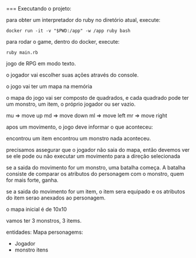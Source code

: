 === Executando o projeto:

para obter um interpretador do ruby no diretório atual, execute:

```
docker run -it -v "$PWD:/app" -w /app ruby bash
```

para rodar o game, dentro do docker, execute:

```
ruby main.rb
```

jogo de RPG em modo texto.

o jogador vai escolher suas ações através do console.

o jogo vai ter um mapa na memória

o mapa do jogo vai ser composto de quadrados, e cada quadrado pode ter um monstro, um item, o próprio jogador ou ser vazio.

mu => move up
md => move down
ml => move left
mr => move right

apos um movimento, o jogo deve informar o que aconteceu:

encontrou um item
encontrou um monstro
nada aconteceu.

precisamos assegurar que o jogador não saia do mapa, então devemos ver se ele pode ou não executar um movimento para a direção selecionada

se a saida do movimento for um monstro, uma batalha começa. A batalha consiste de comparar os atributos do personagem com o monstro, quem for mais forte, ganha.

se a saida do movimento for um item, o item sera equipado e os atributos do item serao anexados ao personagem.

o mapa inicial é de 10x10

vamos ter 3 monstros, 3 items.

entidades:
Mapa
personagems:
  * Jogador
  * monstro
itens